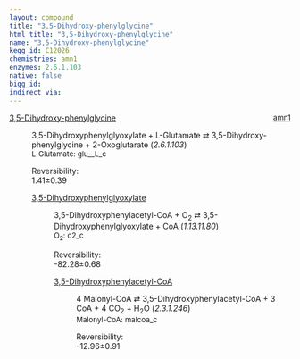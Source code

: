 ```yaml
---
layout: compound
title: "3,5-Dihydroxy-phenylglycine"
html_title: "3,5-Dihydroxy-phenylglycine"
name: "3,5-Dihydroxy-phenylglycine"
kegg_id: C12026
chemistries: amn1
enzymes: 2.6.1.103
native: false
bigg_id:
indirect_via:
---
```

<dl><dt class='rs-product'><a href='{{ site.url }}{{ site.baseurl }}/compounds/C12026' class='link-dark' data-bs-toggle='tooltip' data-bs-html='true' data-bs-title='KEGG: C12026'>3,5-Dihydroxy-phenylglycine</a><span style='float: right; max-width: 40%'><a href='{{ site.url }}{{ site.baseurl }}/chemistries/amn1' class='link-dark opacity-50' style='font-size: small; word-wrap: anywhere;'>amn1</a></span></dt><dd><p>3,5-Dihydroxyphenylglyoxylate + L-Glutamate &#8644; 3,5-Dihydroxy-phenylglycine + 2-Oxoglutarate (<i>2.6.1.103</i>)<br /><span style='font-size: small;'><span data-bs-toggle='tooltip' data-bs-html='true' data-bs-title='KEGG: C00025'>L-Glutamate</span>: glu__L_c</span><br /><div class="reversibility_info">Reversibility: <div class="progress"><div class="progress-bar bg-success" role="progressbar" style="width: 0%" aria-valuenow="0" aria-valuemin="0" aria-valuemax="100"></div></div><span>1.41&plusmn;0.39</span><div class="progress"><div class="progress-bar bg-danger" role="progressbar" style="width: 14.08%" aria-valuenow="1.4083693142210831" aria-valuemin="0" aria-valuemax="10"></div><div class="progress-bar bg-warning" role="progressbar" style="width: 3.86%" aria-valuenow="1.4083693142210831" aria-valuemin="0" aria-valuemax="10"></div></div></div></p><dl><dt><a href='{{ site.url }}{{ site.baseurl }}/compounds/C12325' class='link-dark' data-bs-toggle='tooltip' data-bs-html='true' data-bs-title='KEGG: C12325'>3,5-Dihydroxyphenylglyoxylate</a><span style='float: right; max-width: 40%'><a href='{{ site.url }}{{ site.baseurl }}/chemistries/None' class='link-dark opacity-50' style='font-size: small; word-wrap: anywhere;'></a></span></dt><dd><p>3,5-Dihydroxyphenylacetyl-CoA + O<sub>2</sub> &#8644; 3,5-Dihydroxyphenylglyoxylate + CoA (<i>1.13.11.80</i>)<br /><span style='font-size: small;'><span data-bs-toggle='tooltip' data-bs-html='true' data-bs-title='KEGG: C00007'>O<sub>2</sub></span>: o2_c</span><br /><div class="reversibility_info">Reversibility: <div class="progress" style="flex-direction: row-reverse;"><div class="progress-bar bg-success" role="progressbar" style="width: 822.82%" aria-valuenow="-82.28186837317061" aria-valuemin="0" aria-valuemax="10"></div></div><span>-82.28&plusmn;0.68</span><div class="progress"><div class="progress-bar bg-danger" role="progressbar" style="width: 0%" aria-valuenow="-82.28186837317061" aria-valuemin="0" aria-valuemax="10"></div></div></div></p><dl><dt><a href='{{ site.url }}{{ site.baseurl }}/compounds/C12324' class='link-dark' data-bs-toggle='tooltip' data-bs-html='true' data-bs-title='KEGG: C12324'>3,5-Dihydroxyphenylacetyl-CoA</a><span style='float: right; max-width: 40%'><a href='{{ site.url }}{{ site.baseurl }}/chemistries/None' class='link-dark opacity-50' style='font-size: small; word-wrap: anywhere;'></a></span></dt><dd><p>4 Malonyl-CoA &#8644; 3,5-Dihydroxyphenylacetyl-CoA + 3 CoA + 4 CO<sub>2</sub> + H<sub>2</sub>O (<i>2.3.1.246</i>)<br /><span style='font-size: small;'><span data-bs-toggle='tooltip' data-bs-html='true' data-bs-title='KEGG: C00083'>Malonyl-CoA</span>: malcoa_c</span><br /><div class="reversibility_info">Reversibility: <div class="progress" style="flex-direction: row-reverse;"><div class="progress-bar bg-success" role="progressbar" style="width: 129.59%" aria-valuenow="-12.958999549549112" aria-valuemin="0" aria-valuemax="10"></div></div><span>-12.96&plusmn;0.91</span><div class="progress"><div class="progress-bar bg-danger" role="progressbar" style="width: 0%" aria-valuenow="-12.958999549549112" aria-valuemin="0" aria-valuemax="10"></div></div></div></p><dl></dl></dd></dl></dd></dl></dd></dl>
